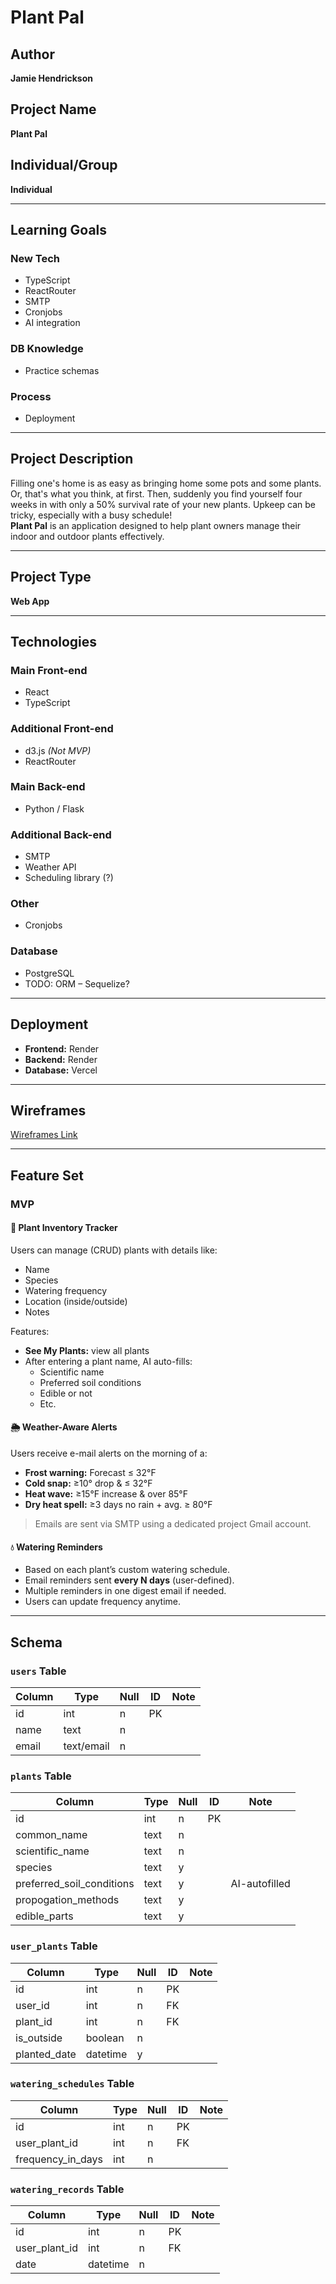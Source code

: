 # Plant Pal

## Author
**Jamie Hendrickson**

## Project Name
**Plant Pal**

## Individual/Group
**Individual**

---

## Learning Goals

### New Tech
- TypeScript  
- ReactRouter  
- SMTP  
- Cronjobs  
- AI integration  

### DB Knowledge
- Practice schemas  

### Process
- Deployment  

---

## Project Description

Filling one's home is as easy as bringing home some pots and some plants. Or, that's what you think, at first. Then, suddenly you find yourself four weeks in with only a 50% survival rate of your new plants. Upkeep can be tricky, especially with a busy schedule!  
**Plant Pal** is an application designed to help plant owners manage their indoor and outdoor plants effectively.

---

## Project Type
**Web App**

---

## Technologies

### Main Front-end
- React  
- TypeScript  

### Additional Front-end
- d3.js *(Not MVP)*  
- ReactRouter  

### Main Back-end
- Python / Flask  

### Additional Back-end
- SMTP  
- Weather API  
- Scheduling library (?)  

### Other
- Cronjobs  

### Database
- PostgreSQL  
- TODO: ORM – Sequelize?  

---

## Deployment
- **Frontend:** Render  
- **Backend:** Render  
- **Database:** Vercel  

---

## Wireframes
[Wireframes Link](https://drive.google.com/file/d/1iO4pV2vMbS6Teh7Acsd-Sk8-RPpR5ngF/view?usp=sharing)

---

## Feature Set

### MVP

#### 🌱 Plant Inventory Tracker
Users can manage (CRUD) plants with details like:
- Name
- Species
- Watering frequency
- Location (inside/outside)
- Notes  

Features:
- **See My Plants:** view all plants  
- After entering a plant name, AI auto-fills:
  - Scientific name  
  - Preferred soil conditions  
  - Edible or not  
  - Etc.

#### 🌦️ Weather-Aware Alerts
Users receive e-mail alerts on the morning of a:
- **Frost warning:** Forecast ≤ 32°F  
- **Cold snap:** ≥10° drop & ≤ 32°F  
- **Heat wave:** ≥15°F increase & over 85°F  
- **Dry heat spell:** ≥3 days no rain + avg. ≥ 80°F  

> Emails are sent via SMTP using a dedicated project Gmail account.

#### 💧 Watering Reminders
- Based on each plant’s custom watering schedule.
- Email reminders sent **every N days** (user-defined).
- Multiple reminders in one digest email if needed.
- Users can update frequency anytime.

---

## Schema

### `users` Table

| Column | Type       | Null | ID | Note |
|--------|------------|------|----|------|
| id     | int        | n    | PK |      |
| name   | text       | n    |    |      |
| email  | text/email | n    |    |      |

### `plants` Table

| Column                | Type | Null | ID | Note           |
|-----------------------|------|------|----|----------------|
| id                    | int  | n    | PK |                |
| common_name           | text | n    |    |                |
| scientific_name       | text | n    |    |                |
| species               | text | y    |    |                |
| preferred_soil_conditions | text | y |    | AI-autofilled  |
| propogation_methods   | text | y    |    |                |
| edible_parts          | text | y    |    |                |

### `user_plants` Table

| Column        | Type     | Null | ID | Note |
|---------------|----------|------|----|------|
| id            | int      | n    | PK |      |
| user_id       | int      | n    | FK |      |
| plant_id      | int      | n    | FK |      |
| is_outside    | boolean  | n    |    |      |
| planted_date  | datetime | y    |    |      |

### `watering_schedules` Table

| Column           | Type | Null | ID | Note |
|------------------|------|------|----|------|
| id               | int  | n    | PK |      |
| user_plant_id    | int  | n    | FK |      |
| frequency_in_days| int  | n    |    |      |

### `watering_records` Table

| Column        | Type     | Null | ID | Note |
|---------------|----------|------|----|------|
| id            | int      | n    | PK |      |
| user_plant_id | int      | n    | FK |      |
| date          | datetime | n    |    |      |
